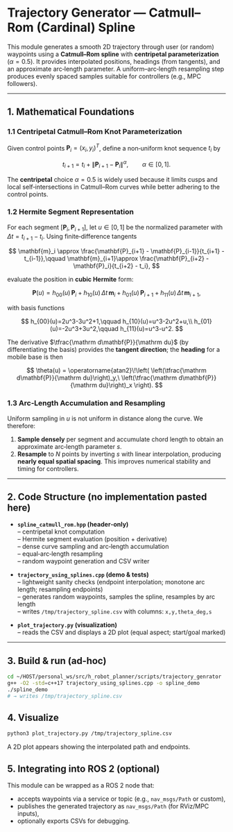 # Trajectory Generator — Catmull–Rom (Cardinal) Spline

This module generates a smooth 2D trajectory through user (or random) waypoints using a **Catmull–Rom spline** with **centripetal parameterization** ($\alpha = 0.5$). It provides interpolated positions, headings (from tangents), and an approximate arc‑length parameter. A uniform–arc‑length resampling step produces evenly spaced samples suitable for controllers (e.g., MPC followers).

---

## 1. Mathematical Foundations

### 1.1 Centripetal Catmull–Rom Knot Parameterization
Given control points $\mathbf{P}_i = (x_i, y_i)^T$, define a non‑uniform knot sequence $t_i$ by

$$
 t_{i+1} = t_i + \lVert \mathbf{P}_{i+1} - \mathbf{P}_i \rVert^{\alpha}, \qquad \alpha \in [0,1].
$$

The **centripetal** choice $\alpha = 0.5$ is widely used because it limits cusps and local self‑intersections in Catmull–Rom curves while better adhering to the control points.

### 1.2 Hermite Segment Representation
For each segment $[\mathbf{P}_i,\mathbf{P}_{i+1}]$, let $u \in [0,1]$ be the normalized parameter with $\Delta t = t_{i+1} - t_i$. Using finite‑difference tangents

$$
 \mathbf{m}_i   \approx \frac{\mathbf{P}_{i+1} - \mathbf{P}_{i-1}}{t_{i+1} - t_{i-1}},\qquad
 \mathbf{m}_{i+1}\approx \frac{\mathbf{P}_{i+2} - \mathbf{P}_i}{t_{i+2} - t_i},
$$

evaluate the position in **cubic Hermite** form:

$$
 \mathbf{P}(u) = h_{00}(u)\,\mathbf{P}_i + h_{10}(u)\,\Delta t\,\mathbf{m}_i + h_{01}(u)\,\mathbf{P}_{i+1} + h_{11}(u)\,\Delta t\,\mathbf{m}_{i+1},
$$

with basis functions

$$
 h_{00}(u)=2u^3-3u^2+1,\qquad h_{10}(u)=u^3-2u^2+u,\\
 h_{01}(u)=-2u^3+3u^2,\qquad h_{11}(u)=u^3-u^2.
$$

The derivative $\tfrac{\mathrm d\mathbf{P}}{\mathrm du}$ (by differentiating the basis) provides the **tangent direction**; the **heading** for a mobile base is then

$$
 \theta(u) = \operatorname{atan2}\!\left( \left(\tfrac{\mathrm d\mathbf{P}}{\mathrm du}\right)_y,\ \left(\tfrac{\mathrm d\mathbf{P}}{\mathrm du}\right)_x \right).
$$

### 1.3 Arc‑Length Accumulation and Resampling
Uniform sampling in $u$ is not uniform in distance along the curve. We therefore:

1. **Sample densely** per segment and accumulate chord length to obtain an approximate arc‑length parameter $s$.
2. **Resample** to $N$ points by inverting $s$ with linear interpolation, producing **nearly equal spatial spacing**. This improves numerical stability and timing for controllers.

---

## 2. Code Structure (no implementation pasted here)

- **`spline_catmull_rom.hpp` (header‑only)**  
  – centripetal knot computation  
  – Hermite segment evaluation (position + derivative)  
  – dense curve sampling and arc‑length accumulation  
  – equal‑arc‑length resampling  
  – random waypoint generation and CSV writer

- **`trajectory_using_splines.cpp` (demo & tests)**  
  – lightweight sanity checks (endpoint interpolation; monotone arc length; resampling endpoints)  
  – generates random waypoints, samples the spline, resamples by arc length  
  – writes `/tmp/trajectory_spline.csv` with columns: `x,y,theta_deg,s`

- **`plot_trajectory.py` (visualization)**  
  – reads the CSV and displays a 2D plot (equal aspect; start/goal marked)

---

## 3. Build & run (ad‑hoc)
```bash
cd ~/HOST/personal_ws/src/h_robot_planner/scripts/trajectory_genrator
g++ -O2 -std=c++17 trajectory_using_splines.cpp -o spline_demo
./spline_demo
# → writes /tmp/trajectory_spline.csv
```

## 4. Visualize
```bash
python3 plot_trajectory.py /tmp/trajectory_spline.csv
```
A 2D plot appears showing the interpolated path and endpoints.

## 5. Integrating into ROS 2 (optional)
This module can be wrapped as a ROS 2 node that:
- accepts waypoints via a service or topic (e.g., `nav_msgs/Path` or custom),
- publishes the generated trajectory as `nav_msgs/Path` (for RViz/MPC inputs),
- optionally exports CSVs for debugging.
